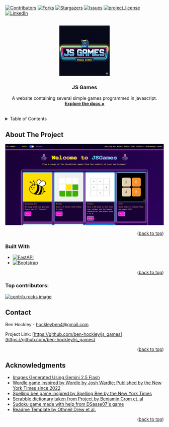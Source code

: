 <!-- Improved compatibility of back to top link: See: https://github.com/othneildrew/Best-README-Template/pull/73 -->
<a id="readme-top"></a>
<!--
*** Thanks for checking out the Best-README-Template. If you have a suggestion
*** that would make this better, please fork the repo and create a pull request
*** or simply open an issue with the tag "enhancement".
*** Don't forget to give the project a star!
*** Thanks again! Now go create something AMAZING! :D
-->



<!-- PROJECT SHIELDS -->
<!--
*** I'm using markdown "reference style" links for readability.
*** Reference links are enclosed in brackets [ ] instead of parentheses ( ).
*** See the bottom of this document for the declaration of the reference variables
*** for contributors-url, forks-url, etc. This is an optional, concise syntax you may use.
*** https://www.markdownguide.org/basic-syntax/#reference-style-links
-->
[![Contributors][contributors-shield]][contributors-url]
[![Forks][forks-shield]][forks-url]
[![Stargazers][stars-shield]][stars-url]
[![Issues][issues-shield]][issues-url]
[![project_license][license-shield]][license-url]
[![LinkedIn][linkedin-shield]][linkedin-url]



<!-- PROJECT LOGO -->
<br />
<div align="center">
  <a href="https://github.com/ben-hockley/js_games">
    <img src="/static/img/js_games.png" alt="Logo" width="160" height="160">
  </a>

<h3 align="center">JS Games</h3>

  <p align="center">
    A website containing several simple games programmed in javascript.
    <br />
    <a href="https://github.com/ben-hockley/js_games"><strong>Explore the docs »</strong></a>
    <br />
    <br />

<!--
    <a href="https://github.com/ben-hockley/js_games">View Demo</a>
    &middot;
    <a href="https://github.com/ben-hockley/js_games/issues/new?labels=bug&template=bug-report---.md">Report Bug</a>
    &middot;
    <a href="https://github.com/ben-hockley/js_games/issues/new?labels=enhancement&template=feature-request---.md">Request Feature</a>
-->
  </p>
</div>



<!-- TABLE OF CONTENTS -->
<details>
  <summary>Table of Contents</summary>
  <ol>
    <li>
      <a href="#about-the-project">About The Project</a>
      <ul>
        <li><a href="#built-with">Built With</a></li>
      </ul>
    </li>
    <li>
      <a href="#getting-started">Getting Started</a>
      <ul>
        <li><a href="#prerequisites">Prerequisites</a></li>
        <li><a href="#installation">Installation</a></li>
      </ul>
    </li>
    <li><a href="#usage">Usage</a></li>
    <li><a href="#roadmap">Roadmap</a></li>
    <li><a href="#contributing">Contributing</a></li>
    <li><a href="#license">License</a></li>
    <li><a href="#contact">Contact</a></li>
    <li><a href="#acknowledgments">Acknowledgments</a></li>
  </ol>
</details>



<!-- ABOUT THE PROJECT -->
## About The Project

[![Product Name Screen Shot][product-screenshot]](https://example.com)

<p align="right">(<a href="#readme-top">back to top</a>)</p>

### Built With

* [![FastAPI][FastAPI.com]][Bootstrap-url]
* [![Bootstrap][Bootstrap.com]][Bootstrap-url]

<p align="right">(<a href="#readme-top">back to top</a>)</p>



<!-- GETTING STARTED -->

<!--
## Getting Started

This is an example of how you may give instructions on setting up your project locally.
To get a local copy up and running follow these simple example steps.

### Prerequisites

This is an example of how to list things you need to use the software and how to install them.
* npm
  ```sh
  npm install npm@latest -g
  ```

### Installation

1. Get a free API Key at [https://example.com](https://example.com)
2. Clone the repo
   ```sh
   git clone https://github.com/ben-hockley/js_games.git
   ```
3. Install NPM packages
   ```sh
   npm install
   ```
4. Enter your API in `config.js`
   ```js
   const API_KEY = 'ENTER YOUR API';
   ```
5. Change git remote url to avoid accidental pushes to base project
   ```sh
   git remote set-url origin ben-hockley/js_games
   git remote -v # confirm the changes
   ```
<p align="right">(<a href="#readme-top">back to top</a>)</p>
-->



<!-- USAGE EXAMPLES -->
<!--
## Usage

Use this space to show useful examples of how a project can be used. Additional screenshots, code examples and demos work well in this space. You may also link to more resources.

_For more examples, please refer to the [Documentation](https://example.com)_

<p align="right">(<a href="#readme-top">back to top</a>)</p>
-->


<!-- ROADMAP -->
<!--
## Roadmap

- [ ] Feature 1
- [ ] Feature 2
- [ ] Feature 3
    - [ ] Nested Feature

See the [open issues](https://github.com/ben-hockley/js_games/issues) for a full list of proposed features (and known issues).

<p align="right">(<a href="#readme-top">back to top</a>)</p>

-->

<!-- CONTRIBUTING -->
<!--
## Contributing

Contributions are what make the open source community such an amazing place to learn, inspire, and create. Any contributions you make are **greatly appreciated**.

If you have a suggestion that would make this better, please fork the repo and create a pull request. You can also simply open an issue with the tag "enhancement".
Don't forget to give the project a star! Thanks again!

1. Fork the Project
2. Create your Feature Branch (`git checkout -b feature/AmazingFeature`)
3. Commit your Changes (`git commit -m 'Add some AmazingFeature'`)
4. Push to the Branch (`git push origin feature/AmazingFeature`)
5. Open a Pull Request

<p align="right">(<a href="#readme-top">back to top</a>)</p>
-->
### Top contributors:

<a href="https://github.com/ben-hockley/js_games/graphs/contributors">
  <img src="https://contrib.rocks/image?repo=ben-hockley/js_games" alt="contrib.rocks image" />
</a>



<!-- LICENSE -->
<!--
## License

Distributed under the project_license. See `LICENSE.txt` for more information.

<p align="right">(<a href="#readme-top">back to top</a>)</p>

-->

<!-- CONTACT -->
## Contact

Ben Hockley - hockleyben4@gmail.com

Project Link: [https://github.com/ben-hockley/js_games](https://github.com/ben-hockley/js_games)

<p align="right">(<a href="#readme-top">back to top</a>)</p>



<!-- ACKNOWLEDGMENTS -->
## Acknowledgments

* [Images Generated Using Gemini 2.5 Flash](https://gemini.google.com/app)
* [Wordle game inspired by Wordle by Josh Wardle; Published by the New York Times since 2022](https://www.nytimes.com/games/wordle/index.html)
* [Spelling bee game inspired by Spelling Bee by the New York Times](https://www.nytimes.com/puzzles/spelling-bee)
* [Scrabble dictionary taken from Project by Benjamin Crom et. al](https://github.com/benjamincrom/scrabble/blob/master/scrabble/dictionary.json)
* [Sudoku game made with help from DSasse07's game](https://gist.github.com/dsasse07/3ff7ae0eff2a7b3efd276e3f10f59f91)
* [Readme Template by Othneil Drew et al.](https://github.com/othneildrew/Best-README-Template)

<p align="right">(<a href="#readme-top">back to top</a>)</p>



<!-- MARKDOWN LINKS & IMAGES -->
<!-- https://www.markdownguide.org/basic-syntax/#reference-style-links -->
[contributors-shield]: https://img.shields.io/github/contributors/ben-hockley/js_games.svg?style=for-the-badge
[contributors-url]: https://github.com/ben-hockley/js_games/graphs/contributors
[forks-shield]: https://img.shields.io/github/forks/ben-hockley/js_games.svg?style=for-the-badge
[forks-url]: https://github.com/ben-hockley/js_games/network/members
[stars-shield]: https://img.shields.io/github/stars/ben-hockley/js_games.svg?style=for-the-badge
[stars-url]: https://github.com/ben-hockley/js_games/stargazers
[issues-shield]: https://img.shields.io/github/issues/ben-hockley/js_games.svg?style=for-the-badge
[issues-url]: https://github.com/ben-hockley/js_games/issues
[license-shield]: https://img.shields.io/github/license/ben-hockley/js_games.svg?style=for-the-badge
[license-url]: https://github.com/ben-hockley/js_games/blob/master/LICENSE.txt
[linkedin-shield]: https://img.shields.io/badge/-LinkedIn-black.svg?style=for-the-badge&logo=linkedin&colorB=555
[linkedin-url]: http://www.linkedin.com/in/benjamin-hockley
[product-screenshot]: /static/img/screenshot_home_arcade.png
[Next.js]: https://img.shields.io/badge/next.js-000000?style=for-the-badge&logo=nextdotjs&logoColor=white
[Next-url]: https://nextjs.org/
[React.js]: https://img.shields.io/badge/React-20232A?style=for-the-badge&logo=react&logoColor=61DAFB
[React-url]: https://reactjs.org/
[Vue.js]: https://img.shields.io/badge/Vue.js-35495E?style=for-the-badge&logo=vuedotjs&logoColor=4FC08D
[Vue-url]: https://vuejs.org/
[Angular.io]: https://img.shields.io/badge/Angular-DD0031?style=for-the-badge&logo=angular&logoColor=white
[Angular-url]: https://angular.io/
[Svelte.dev]: https://img.shields.io/badge/Svelte-4A4A55?style=for-the-badge&logo=svelte&logoColor=FF3E00
[Svelte-url]: https://svelte.dev/
[Laravel.com]: https://img.shields.io/badge/Laravel-FF2D20?style=for-the-badge&logo=laravel&logoColor=white
[Laravel-url]: https://laravel.com
[Bootstrap.com]: https://img.shields.io/badge/Bootstrap-563D7C?style=for-the-badge&logo=bootstrap&logoColor=white
[Bootstrap-url]: https://getbootstrap.com
[FastAPI.com]: https://img.shields.io/badge/FastAPI-009688?style=for-the-badge&logo=fastapi&logoColor=white
[FastAPI-url]: https://fastapi.tiangolo.com/
[JQuery.com]: https://img.shields.io/badge/jQuery-0769AD?style=for-the-badge&logo=jquery&logoColor=white
[JQuery-url]: https://jquery.com 
